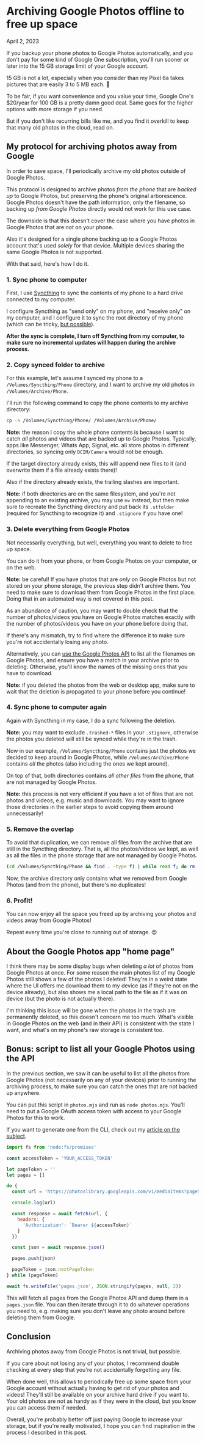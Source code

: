 # Archiving Google Photos offline to free up space
April 2, 2023

If you backup your phone photos to Google Photos automatically, and you
don't pay for some kind of Google One subscription, you'll run sooner or
later into the 15 GB storage limit of your Google account.

15 GB is not a lot, especially when you consider than my Pixel 6a takes
pictures that are easily 3 to 5 MB each. 😬

To be fair, if you want convenience and you value your time, Google
One's $20/year for 100 GB is a pretty damn good deal. Same goes for the
higher options with more storage if you need.

But if you don't like recurring bills like me, and you find it overkill
to keep that many old photos in the cloud, read on.

## My protocol for archiving photos away from Google

In order to save space, I'll periodically archive my old photos outside
of Google Photos.

This protocol is designed to archive photos _from the phone_ that are
_backed up_ to Google Photos, but preserving the phone's original
arborescence. Google Photos doesn't have the path information, only the
filename, so backing up _from Google Photos_ directly would not work for
this use case.

The downside is that this doesn't cover the case where you have photos
in Google Photos that are _not_ on your phone.

Also it's designed for a single phone backing up to a Google Photos
account that's used _solely_ for that device. Multiple devices sharing
the same Google Photos is not supported.

With that said, here's how I do it.

### 1. Sync phone to computer

First, I use [Syncthing](https://syncthing.net/) to sync the contents of
my phone to a hard drive connected to my computer.

I configure Syncthing as "send only" on my phone, and "receive only" on
my computer, and I configure it to sync the root directory of my phone
(which can be tricky, [but possible](syncthing-root-directory.md)).

**After the sync is complete, I turn off Syncthing from my computer, to
make sure no incremental updates will happen during the archive
process.**

### 2. Copy synced folder to archive

For this example, let's assume I synced my phone to a
`/Volumes/Syncthing/Phone` directory, and I want to archive my old
photos in `/Volumes/Archive/Phone`.

I'll run the following command to copy the phone contents to my archive
directory:

```sh
cp -a /Volumes/Syncthing/Phone/ /Volumes/Archive/Phone/
```

<div class="note">

**Note:** the reason I copy the whole phone contents is because I want
to catch _all_ photos and videos that are backed up to Google Photos.
Typically, apps like Messenger, Whats App, Signal, etc. all store photos
in different directories, so syncing only `DCIM/Camera` would not be
enough.

</div>

If the target directory already exists, this will append new files to it
(and overwrite them if a file already exists there)!

Also if the directory already exists, the trailing slashes are
important.

<div class="note">

**Note:** if both directories are on the same filesystem, and you're not
appending to an existing archive, you may use `mv` instead, but then
make sure to recreate the Syncthing directory and put back its
`.stfolder` (required for Syncthing to recognize it) and `.stignore` if
you have one!

</div>

### 3. Delete everything from Google Photos

Not necessarily everything, but well, everything you want to delete to
free up space.

You can do it from your phone, or from Google Photos on your computer,
or on the web.

<div class="note">

**Note:** be careful! If you have photos that are _only_ on Google
Photos but not stored on your phone storage, the previous step didn't
archive them. You need to make sure to download them from Google Photos
in the first place. Doing that in an automated way is not covered in
this post.

</div>

As an abundance of caution, you may want to double check that the number
of photos/videos you have on Google Photos matches exactly with the
number of photos/videos you have on your phone before doing that.

If there's any mismatch, try to find where the difference it to make
sure you're not accidentally losing any photo.

Alternatively, you can [use the Google Photos API](#bonus-script-to-list-all-your-google-photos-using-the-api)
to list all the filenames on Google Photos, and ensure you have a match
in your archive prior to deleting. Otherwise, you'll know the names of
the missing ones that you have to download.

<div class="note">

**Note:** if you deleted the photos from the web or desktop app, make
sure to wait that the deletion is propagated to your phone before you
continue!

</div>

### 4. Sync phone to computer again

Again with Syncthing in my case, I do a sync following the deletion.

<div class="note">

**Note:** you may want to exclude `.trashed-*` files in your
`.stignore`, otherwise the photos you deleted will still be synced while
they're in the trash.

</div>

Now in our example, `/Volumes/Syncthing/Phone` contains just the
photos we decided to keep around in Google Photos, while
`/Volumes/Archive/Phone` contains _all_ the photos (also including the
ones we kept around).

On top of that, both directories contains _all other files_ from the
phone, that are not managed by Google Photos.

<div class="note">

**Note:** this process is not very efficient if you have a lot of files
that are not photos and videos, e.g. music and downloads. You may want
to ignore those directories in the earlier steps to avoid copying them
around unnecessarily!

</div>

### 5. Remove the overlap

To avoid that duplication, we can remove all files from the archive that
are still in the Syncthing directory. That is, all the photos/videos we
kept, as well as all the files in the phone storage that are not managed
by Google Photos.

```sh
(cd /Volumes/Syncthing/Phone && find . -type f) | while read f; do rm -v "/Volumes/Archive/Phone/$f"; done
```

Now, the archive directory only contains what we removed from Google
Photos (and from the phone), but there's no duplicates!

### 6. Profit!

You can now enjoy all the space you freed up by archiving your photos
and videos away from Google Photos!

Repeat every time you're close to running out of storage. 😉

## About the Google Photos app "home page"

I think there may be some display bugs when deleting _a lot_ of photos
from Google Photos at once. For some reason the main photos list of my
Google Photos still shows a few of the photos I deleted! They're in a
weird state where the UI offers me download them to my device (as if
they're not on the device already), but also shows me a local path to
the file as if it was on device (but the photo is not actually there).

I'm thinking this issue will be gone when the photos in the trash are
permanently deleted, so this doesn't concern me too much. What's visible
in Google Photos on the web (and in their API) is consistent with the
state I want, and what's on my phone's raw storage is consistent too.

## Bonus: script to list all your Google Photos using the API

In the previous section, we saw it can be useful to list all the photos
from Google Photos (not necessarily on any of your devices) prior to
running the archiving process, to make sure you can catch the ones that
are not backed up anywhere.

You can put this script in `photos.mjs` and run as `node photos.mjs`.
You'll need to put a Google OAuth access token with access to your
Google Photos for this to work.

If you want to generate one from the CLI, check out my
[article on the subject](../../2021/02/google-oauth-from-cli-application.md#update-local-server-redirect).

```js
import fs from 'node:fs/promises'

const accessToken = 'YOUR_ACCESS_TOKEN'

let pageToken = ''
let pages = []

do {
  const url = 'https://photoslibrary.googleapis.com/v1/mediaItems?pageSize=100&pageToken=' + encodeURIComponent(pageToken)

  console.log(url)

  const response = await fetch(url, {
    headers: {
      'Authorization': `Bearer ${accessToken}`
    }
  })

  const json = await response.json()

  pages.push(json)

  pageToken = json.nextPageToken
} while (pageToken)

await fs.writeFile('pages.json', JSON.stringify(pages, null, 2))
```

This will fetch all pages from the Google Photos API and dump them in a
`pages.json` file. You can then iterate through it to do whatever
operations you need to, e.g. making sure you don't leave any photo
around before deleting them from Google.

## Conclusion

Archiving photos away from Google Photos is not trivial, but possible.

If you care about not losing any of your photos, I recommend double
checking at every step that you're not accidentally forgetting any file.

When done well, this allows to periodically free up some space from your
Google account without actually having to get rid of your photos and
videos! They'll still be available on your archive hard drive if you
want to. Your old photos are not as handy as if they were in the cloud,
but you know you can access them if needed.

Overall, you're probably better off just paying Google to increase your
storage, but if you're really motivated, I hope you can find inspiration
in the process I described in this post.
